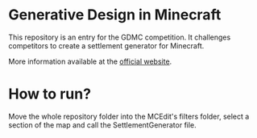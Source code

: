 # Generative Design in Minecraft

This repository is an entry for the GDMC competition. It challenges competitors to create a settlement generator for Minecraft.

More information available at the [official website](http://gendesignmc.engineering.nyu.edu).

# How to run?

Move the whole repository folder into the MCEdit's filters folder, select a section of the map and call the SettlementGenerator file.
